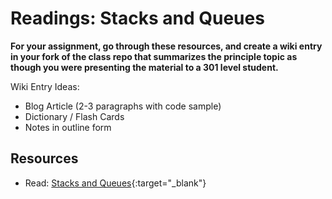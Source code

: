 # Readings: Stacks and Queues

**For your assignment, go through these resources, and create a wiki entry in your fork of the class repo that summarizes the principle topic as though you were presenting the material to a 301 level student.**

Wiki Entry Ideas:
* Blog Article (2-3 paragraphs with code sample)
* Dictionary / Flash Cards
* Notes in outline form

## Resources

- Read: [Stacks and Queues](resources/stacks_and_queues.md){:target="_blank"}
